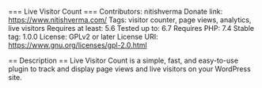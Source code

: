 === Live Visitor Count ===
Contributors: nitishverma
Donate link: https://www.nitishverma.com/
Tags: visitor counter, page views, analytics, live visitors
Requires at least: 5.6
Tested up to: 6.7
Requires PHP: 7.4
Stable tag: 1.0.0
License: GPLv2 or later
License URI: https://www.gnu.org/licenses/gpl-2.0.html

== Description ==
Live Visitor Count is a simple, fast, and easy-to-use plugin to track and display page views and live visitors on your WordPress site.
